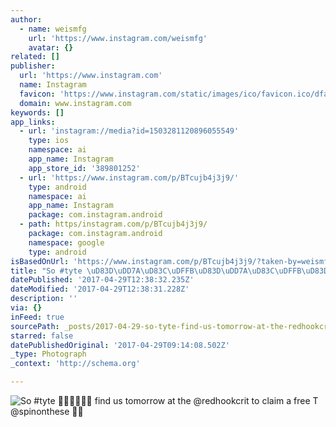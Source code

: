 ```yaml
---
author:
  - name: weismfg
    url: 'https://www.instagram.com/weismfg'
    avatar: {}
related: []
publisher:
  url: 'https://www.instagram.com'
  name: Instagram
  favicon: 'https://www.instagram.com/static/images/ico/favicon.ico/dfa85bb1fd63.ico'
  domain: www.instagram.com
keywords: []
app_links:
  - url: 'instagram://media?id=1503281120896055549'
    type: ios
    namespace: ai
    app_name: Instagram
    app_store_id: '389801252'
  - url: 'https://www.instagram.com/p/BTcujb4j3j9/'
    type: android
    namespace: ai
    app_name: Instagram
    package: com.instagram.android
  - path: https/instagram.com/p/BTcujb4j3j9/
    package: com.instagram.android
    namespace: google
    type: android
isBasedOnUrl: 'https://www.instagram.com/p/BTcujb4j3j9/?taken-by=weismfg'
title: "So #tyte \uD83D\uDD7A\uD83C\uDFFB\uD83D\uDD7A\uD83C\uDFFB\uD83D\uDD7A\uD83C\uDFFB find us tomorrow at the @redhookcrit to claim a free T @spinonthese \uD83D\uDC4C\uD83C\uDFFD"
datePublished: '2017-04-29T12:38:32.235Z'
dateModified: '2017-04-29T12:38:31.228Z'
description: ''
via: {}
inFeed: true
sourcePath: _posts/2017-04-29-so-tyte-find-us-tomorrow-at-the-redhookcrit-t.md
starred: false
datePublishedOriginal: '2017-04-29T09:14:08.502Z'
_type: Photograph
_context: 'http://schema.org'

---
```

![So #tyte  find us tomorrow at the @redhookcrit to claim a free T @spinonthese ](https://scontent.cdninstagram.com/t51.2885-15/s640x640/sh0.08/e35/18162033_290497978062767_8812156771125690368_n.jpg)